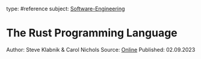 type: #reference
subject: [Software-Engineering](Software-Engineering.md)
<!-- Subject should be a hub note -->
# The Rust Programming Language

Author: Steve Klabnik & Carol Nichols
Source: [Online](https://doc.rust-lang.org/book/)
Published: 02.09.2023
